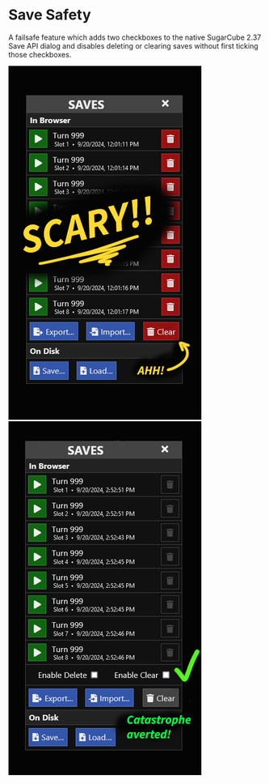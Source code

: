# Save Safety

A failsafe feature which adds two checkboxes to the native SugarCube 2.37 Save API dialog and disables deleting or clearing saves without first ticking those checkboxes.

<img src="./before.png">
<img src="./after.png">
